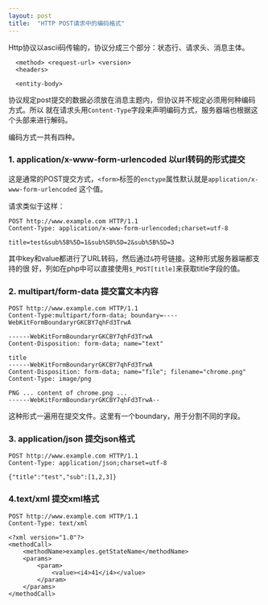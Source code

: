 ```yaml
---
layout: post
title:  "HTTP POST请求中的编码格式"
---
```


Http协议以ascii码传输的，协议分成三个部分：状态行、请求头、消息主体。

```
  <method> <request-url> <version>
  <headers>

  <entity-body>
```

协议规定post提交的数据必须放在消息主题内，但协议并不规定必须用何种编码方式。所以
就在请求头用``Content-Type``字段来声明编码方式，服务器端也根据这个头部来进行解码。

编码方式一共有四种。

### 1. application/x-www-form-urlencoded 以url转码的形式提交

这是通常的POST提交方式，``<form>``标签的``enctype``属性默认就是``application/x-www-form-urlencoded``
这个值。

请求类似于这样：

```
POST http://www.example.com HTTP/1.1
Content-Type: application/x-www-form-urlencoded;charset=utf-8

title=test&sub%5B%5D=1&sub%5B%5D=2&sub%5B%5D=3
```

其中key和value都进行了URL转码，然后通过``&``符号链接。这种形式服务器端都支持的很
好，列如在php中可以直接使用``$_POST[title]``来获取title字段的值。

### 2. multipart/form-data 提交富文本内容

```
POST http://www.example.com HTTP/1.1
Content-Type:multipart/form-data; boundary=----WebKitFormBoundaryrGKCBY7qhFd3TrwA

------WebKitFormBoundaryrGKCBY7qhFd3TrwA
Content-Disposition: form-data; name="text"

title
------WebKitFormBoundaryrGKCBY7qhFd3TrwA
Content-Disposition: form-data; name="file"; filename="chrome.png"
Content-Type: image/png

PNG ... content of chrome.png ...
------WebKitFormBoundaryrGKCBY7qhFd3TrwA--
```

这种形式一遍用在提交文件。这里有一个boundary，用于分割不同的字段。

### 3. application/json 提交json格式

```
POST http://www.example.com HTTP/1.1
Content-Type: application/json;charset=utf-8

{"title":"test","sub":[1,2,3]}
```

### 4.text/xml 提交xml格式

```
POST http://www.example.com HTTP/1.1
Content-Type: text/xml

<?xml version="1.0"?>
<methodCall>
    <methodName>examples.getStateName</methodName>
    <params>
        <param>
            <value><i4>41</i4></value>
        </param>
    </params>
</methodCall>
```
